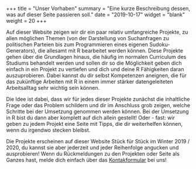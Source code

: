 +++
title = "Unser Vorhaben"
summary = "Eine kurze Beschreibung dessen, was auf dieser Seite passieren soll."
date = "2019-10-17"
widget = "blank"
weight = 20
+++

Auf dieser Website zeigen wir dir ein paar relativ umfangreiche Projekte, zu
allen möglichen Themen (von der Darstellung von Suchanfragen zu politischen
Parteien bis zum Programmieren eines eigenen Sudoku-Generators), die allesamt
mit R bearbeitet werden können. Diese Projekte gehen über die Grundlagen
hinaus, die häufig im normalen Curriculum des Studiums behandelt werden und
sollen dir so die Möglichkeit geben dich einfach in ein Projekt zu vertiefen und
dich und deine R Fähigkeiten daran auszuprobieren. Dabei kannst du dir selbst
Kompetenzen aneignen, die für das zukünftige Arbeiten mit R in einem immer
stärker datengeleiteten Arbeitsalltag sehr wichtig sein können.

Die Idee ist dabei, dass wir für jedes dieser Projekte zunächst die inhaltliche
Frage oder das Problem schildern und dir im Anschluss grob zeigen, welche
Schritte bei der Umsetzung genommen werden können. Bei der Umsetzung in R bist
du dann aber komplett auf dich allein gestellt! Oder - fast: wir geben zu jedem
Projekt eine Seite mit Tipps, die dir weiterhelfen können, wenn du irgendwo
stecken bleibst.

Die Projekte erscheinen auf dieser Website Stück für Stück im Winter 2019 /
2020, du kannst sie aber jederzeit und jeder Reihenfolge angucken und
ausprobieren! Wenn du Rückmeldungen zu den Projekten oder Seite als Ganzes hast,
melde dich einfach über das [Kontakformular](#contact) bei uns!
